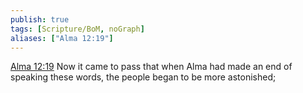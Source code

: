 ```yaml
---
publish: true
tags: [Scripture/BoM, noGraph]
aliases: ["Alma 12:19"]
---
```

[Alma 12:19](https://churchofjesuschrist.org/study/scriptures/bofm/alma/12?lang=eng&id=p19#p19) Now it came to pass that when Alma had made an end of speaking these words, the people began to be more astonished;
